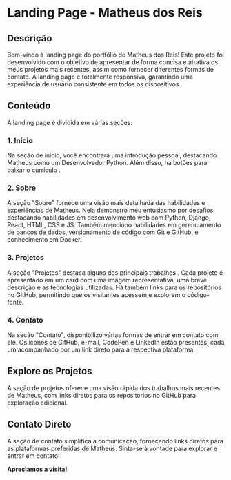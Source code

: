 # Landing Page - Matheus dos Reis


## Descrição

Bem-vindo à landing page do portfólio de Matheus dos Reis! Este projeto foi desenvolvido com o objetivo de apresentar de forma concisa e atrativa os meus projetos mais recentes, assim como fornecer diferentes formas de contato. A landing page é totalmente responsiva, garantindo uma experiência de usuário consistente em todos os dispositivos.

## Conteúdo

A landing page é dividida em várias seções:

### 1. Início

Na seção de início, você encontrará uma introdução pessoal, destacando Matheus como um Desenvolvedor Python. Além disso, há botões para baixar o currículo .

### 2. Sobre

A seção "Sobre" fornece uma visão mais detalhada das habilidades e experiências de Matheus. Nela demonstro meu entusiasmo por desafios, destacando habilidades em desenvolvimento web com Python, Django, React, HTML, CSS e JS. Também menciono habilidades em gerenciamento de bancos de dados, versionamento de código com Git e GitHub, e conhecimento em Docker.

### 3. Projetos

A seção "Projetos" destaca alguns dos principais trabalhos . Cada projeto é apresentado em um card com uma imagem representativa, uma breve descrição e as tecnologias utilizadas. Há também links para os repositórios no GitHub, permitindo que os visitantes acessem e explorem o código-fonte.

### 4. Contato

Na seção "Contato", disponibilizo várias formas de entrar em contato com ele. Os ícones de GitHub, e-mail, CodePen e LinkedIn estão presentes, cada um acompanhado por um link direto para a respectiva plataforma.


## Explore os Projetos

A seção de projetos oferece uma visão rápida dos trabalhos mais recentes de Matheus, com links diretos para os repositórios no GitHub para exploração adicional.

## Contato Direto

A seção de contato simplifica a comunicação, fornecendo links diretos para as plataformas preferidas de Matheus. Sinta-se à vontade para explorar e entrar em contato!

**Apreciamos a visita!**